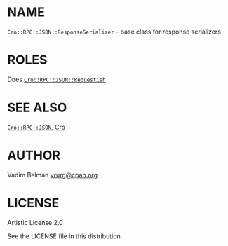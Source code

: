 NAME
====

`Cro::RPC::JSON::ResponseSerializer` - base class for response serializers

ROLES
=====

Does [`Cro::RPC::JSON::Requestish`](https://github.com/vrurg/raku-Cro-RPC-JSON/blob/v0.1.5/docs/md/Cro/RPC/JSON/Requestish.md)

SEE ALSO
========

[`Cro::RPC::JSON`](https://github.com/vrurg/raku-Cro-RPC-JSON/blob/v0.1.5/docs/md/Cro/RPC/JSON.md), [Cro](https://cro.services)

AUTHOR
======

Vadim Belman <vrurg@cpan.org>

LICENSE
=======

Artistic License 2.0

See the LICENSE file in this distribution.

